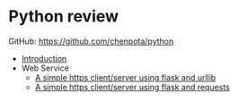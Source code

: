 # Python review

GitHub: https://github.com/chenpota/python

* [Introduction](README.md)
* Web Service
    * [A simple https client/server using flask and urllib](web-service/https-using-flask-urllib.md)
    * [A simple https client/server using flask and requests](web-service/https-using-flask-urllib.md)
